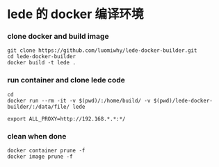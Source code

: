 # lede 的 docker 编译环境

### clone docker and build image

```
git clone https://github.com/luomiwhy/lede-docker-builder.git
cd lede-docker-builder
docker build -t lede .
```

### run container and clone lede code

```
cd 
docker run --rm -it -v $(pwd)/:/home/build/ -v $(pwd)/lede-docker-builder/:/data/file/ lede

export ALL_PROXY=http://192.168.*.*:*/
```

### clean when done
```
docker container prune -f
docker image prune -f
```
